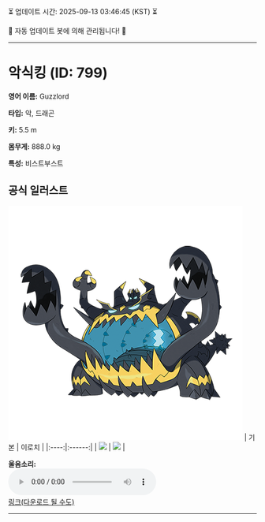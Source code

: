 
⏳ 업데이트 시간: 2025-09-13 03:46:45 (KST) ⏳

🤖 자동 업데이트 봇에 의해 관리됩니다! 🤖

---

# 악식킹 (ID: 799)
**영어 이름:** Guzzlord

**타입:** 악, 드래곤

**키:** 5.5 m

**몸무게:** 888.0 kg

**특성:** 비스트부스트

## 공식 일러스트
![](https://raw.githubusercontent.com/PokeAPI/sprites/master/sprites/pokemon/other/official-artwork/799.png)
| 기본 | 이로치 |
|:----:|:------:|
| <img src="http://play.pokemonshowdown.com/sprites/ani/guzzlord.gif" width="200"> | <img src="http://play.pokemonshowdown.com/sprites/ani-shiny/guzzlord.gif" width="200"> |

**울음소리:**<br><audio controls src="https://raw.githubusercontent.com/PokeAPI/cries/main/cries/pokemon/latest/799.ogg"></audio><br> [링크(다운로드 될 수도)](https://raw.githubusercontent.com/PokeAPI/cries/main/cries/pokemon/latest/799.ogg)


---
